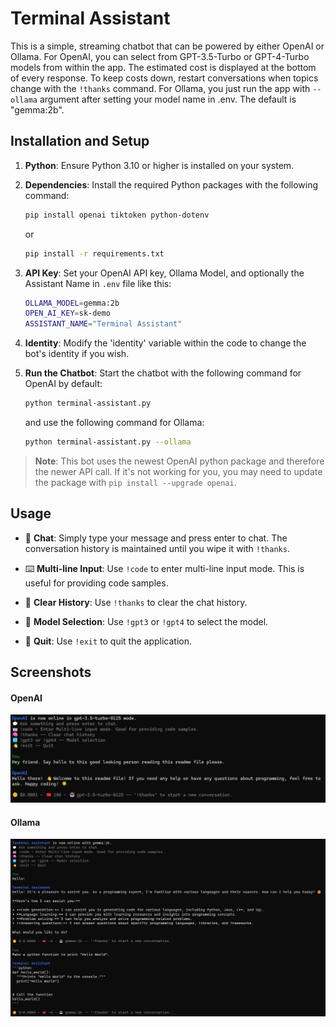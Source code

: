 # Terminal Assistant

This is a simple, streaming chatbot that can be powered by either OpenAI or Ollama.
For OpenAI, you can select from GPT-3.5-Turbo or GPT-4-Turbo models from within the app. The estimated cost is displayed at the bottom of every response. To keep costs down, restart conversations when topics change with the `!thanks` command.
For Ollama, you just run the app with `--ollama` argument after setting your model name in .env. The default is "gemma:2b".

## Installation and Setup

1. **Python**: Ensure Python 3.10 or higher is installed on your system.

2. **Dependencies**: Install the required Python packages with the following command:
    ```bash
    pip install openai tiktoken python-dotenv
    ```
    or
    ```bash
    pip install -r requirements.txt
    ```

3. **API Key**: Set your OpenAI API key, Ollama Model, and optionally the Assistant Name in `.env` file like this:
    ```bash
    OLLAMA_MODEL=gemma:2b
    OPEN_AI_KEY=sk-demo
    ASSISTANT_NAME="Terminal Assistant"
    ```

4. **Identity**: Modify the 'identity' variable within the code to change the bot's identity if you wish.

5. **Run the Chatbot**: Start the chatbot with the following command for OpenAI by default:
    ```bash
    python terminal-assistant.py
    ```
    and use the following command for Ollama:
    ```sh
    python terminal-assistant.py --ollama
    ```

> **Note**: This bot uses the newest OpenAI python package and therefore the newer API call. If it's not working for you, you may need to update the package with `pip install --upgrade openai`.

## Usage

- 💬 **Chat**: Simply type your message and press enter to chat. The conversation history is maintained until you wipe it with `!thanks`.

- ⌨️ **Multi-line Input**: Use `!code` to enter multi-line input mode. This is useful for providing code samples.

- 🧠 **Clear History**: Use `!thanks` to clear the chat history.

- 🔁 **Model Selection**: Use `!gpt3` or `!gpt4` to select the model.

- 👋 **Quit**: Use `!exit` to quit the application.

## Screenshots

#### OpenAI
![Screenshot using OpenAI](screenshots/screenshot-openai.png)
#### Ollama
![Screenshot using Ollama](screenshots/screenshot-ollama.png)